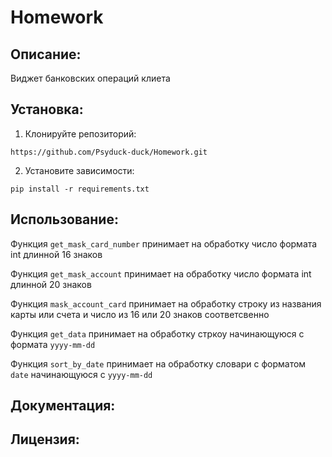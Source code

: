 # Homework
## Описание:

Виджет банковских операций клиета

## Установка:

1. Клонируйте репозиторий:
```
https://github.com/Psyduck-duck/Homework.git
```
2. Установите зависимости:
```
pip install -r requirements.txt
```
## Использование:

Функция `get_mask_card_number` принимает на обработку число формата int длинной 16 знаков

Функция `get_mask_account` принимает на обработку число формата int длинной 20 знаков

Функция `mask_account_card` принимает на обработку строку из названия карты или счета 
и число из 16 или 20 знаков соответсвенно

Функция `get_data` принимает на обработку стркоу начинающуюся с формата `yyyy-mm-dd`

Функция `sort_by_date` принимает на обработку словари с форматом `date` начинающуюся c `yyyy-mm-dd`

## Документация:

## Лицензия: